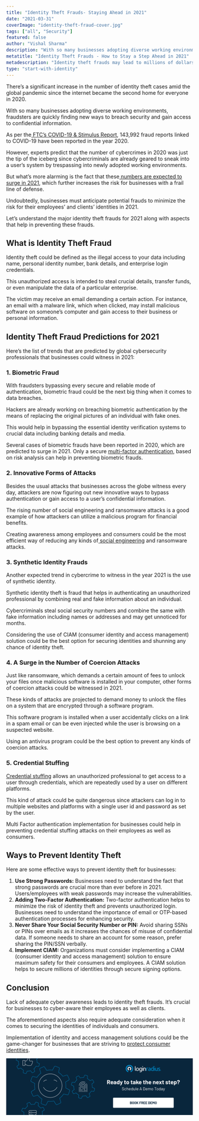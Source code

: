 ```yaml
---
title: "Identity Theft Frauds- Staying Ahead in 2021"
date: "2021-03-31"
coverImage: "identity-theft-fraud-cover.jpg"
tags: ["all", "Security"]
featured: false 
author: "Vishal Sharma"
description: "With so many businesses adopting diverse working environments, fraudsters are quickly finding new ways to breach security and gain access to confidential information. Businesses must anticipate potential frauds to minimize the risk for their employees’ and clients’ identities in 2021."
metatitle: "Identity Theft Frauds - How to Stay a Step Ahead in 2021"
metadescription: "Identity theft frauds may lead to millions of dollars losses to businesses. Here’s the list of predicted frauds in 2021 and how businesses can avoid them."
type: "start-with-identity"
---
```


There’s a significant increase in the number of identity theft cases amid the global pandemic since the internet became the second home for everyone in 2020.

With so many businesses adopting diverse working environments, fraudsters are quickly finding new ways to breach security and gain access to confidential information.

As per the[ FTC’s COVID-19 & Stimulus Report](https://public.tableau.com/profile/federal.trade.commission#!/vizhome/COVID-19andStimulusReports/Map), 143,992 fraud reports linked to COVID-19 have been reported in the year 2020.

However, experts predict that the number of cybercrimes in 2020 was just the tip of the iceberg since cybercriminals are already geared to sneak into a user’s system by trespassing into newly adopted working environments.  

But what’s more alarming is the fact that these[ numbers are expected to surge in 2021](https://idtheftinfo.org/latest-news/145), which further increases the risk for businesses with a frail line of defense.

Undoubtedly, businesses must anticipate potential frauds to minimize the risk for their employees’ and clients’ identities in 2021.

Let’s understand the major identity theft frauds for 2021 along with aspects that help in preventing these frauds.


## What is Identity Theft Fraud

Identity theft could be defined as the illegal access to your data including name, personal identity number, bank details, and enterprise login credentials.

This unauthorized access is intended to steal crucial details, transfer funds, or even manipulate the data of a particular enterprise.

The victim may receive an email demanding a certain action. For instance, an email with a malware link, which when clicked, may install malicious software on someone’s computer and gain access to their business or personal information.


## Identity Theft Fraud Predictions for 2021

Here’s the list of trends that are predicted by global cybersecurity professionals that businesses could witness in 2021:


### 1. Biometric Fraud

With fraudsters bypassing every secure and reliable mode of authentication, biometric fraud could be the next big thing when it comes to data breaches.

Hackers are already working on breaching biometric authentication by the means of replacing the original pictures of an individual with fake ones.

This would help in bypassing the essential identity verification systems to crucial data including banking details and media.

Several cases of biometric frauds have been reported in 2020, which are predicted to surge in 2021. Only a secure [multi-factor authentication](https://www.loginradius.com/blog/start-with-identity/2019/06/what-is-multi-factor-authentication/), based on risk analysis can help in preventing biometric frauds.


### 2. Innovative Forms of Attacks

Besides the usual attacks that businesses across the globe witness every day, attackers are now figuring out new innovative ways to bypass authentication or gain access to a user’s confidential information.

The rising number of social engineering and ransomware attacks is a good example of how attackers can utilize a malicious program for financial benefits.  

Creating awareness among employees and consumers could be the most efficient way of reducing any kinds of[ social engineering](https://www.loginradius.com/blog/start-with-identity/2020/10/social-engineering-attacks/) and ransomware attacks.


### 3. Synthetic Identity Frauds

Another expected trend in cybercrime to witness in the year 2021 is the use of synthetic identity.

Synthetic identity theft is fraud that helps in authenticating an unauthorized professional by combining real and fake information about an individual.

Cybercriminals steal social security numbers and combine the same with fake information including names or addresses and may get unnoticed for months.

Considering the use of CIAM (consumer identity and access management) solution could be the best option for securing identities and shunning any chance of identity theft.


### 4. A Surge in the Number of Coercion Attacks

Just like ransomware, which demands a certain amount of fees to unlock your files once malicious software is installed in your computer, other forms of coercion attacks could be witnessed in 2021.

These kinds of attacks are projected to demand money to unlock the files on a system that are encrypted through a software program.

This software program is installed when a user accidentally clicks on a link in a spam email or can be even injected while the user is browsing on a suspected website.

Using an antivirus program could be the best option to prevent any kinds of coercion attacks.


### 5. Credential Stuffing 

[Credential stuffing](https://www.loginradius.com/blog/start-with-identity/2019/09/prevent-credential-stuffing-attacks/) allows an unauthorized professional to get access to a user through credentials, which are repeatedly used by a user on different platforms.

This kind of attack could be quite dangerous since attackers can log in to multiple websites and platforms with a single user id and password as set by the user.

Multi Factor authentication implementation for businesses could help in preventing credential stuffing attacks on their employees as well as consumers.


## Ways to Prevent Identity Theft

Here are some effective ways to prevent identity theft for businesses:



1. **Use Strong Passwords:** Businesses need to understand the fact that strong passwords are crucial more than ever before in 2021. Users/employees with weak passwords may increase the vulnerabilities.
2. **Adding Two-Factor Authentication:** Two-factor authentication helps to minimize the risk of identity theft and prevents unauthorized login. Businesses need to understand the importance of email or OTP-based authentication processes for enhancing security.
3. **Never Share Your Social Security Number or PIN:** Avoid sharing SSNs or PINs over emails as it increases the chances of misuse of confidential data. If someone needs to share an account for some reason, prefer sharing the PIN/SSN verbally.
4. **Implement CIAM:** Organizations must consider implementing a CIAM (consumer identity and access management) solution to ensure maximum safety for their consumers and employees. A CIAM solution helps to secure millions of identities through secure signing options. 


## Conclusion

Lack of adequate cyber awareness leads to identity theft frauds. It’s crucial for businesses to cyber-aware their employees as well as clients.

The aforementioned aspects also require adequate consideration when it comes to securing the identities of individuals and consumers.

Implementation of identity and access management solutions could be the game-changer for businesses that are striving to [protect consumer identities](https://www.loginradius.com/blog/start-with-identity/2019/12/digital-privacy-best-practices/).



[![book-a-demo-loginradius](../assets/book-a-demo-loginradius.png)](https://www.loginradius.com/book-a-demo/)
